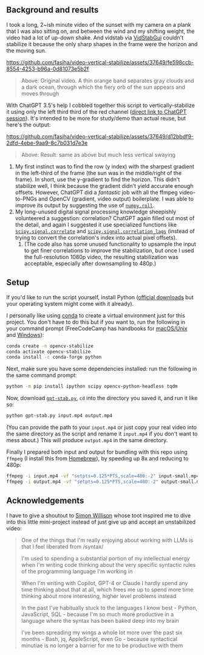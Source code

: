 ## Background and results

I took a long, 2~ish minute video of the sunset with my camera on a plank that I was also sitting on, and between the wind and my shifting weight, the video had a lot of up-down shake. And vidstab via [VidStabGui](https://github.com/hlorand/vidstabgui) couldn't stabilize it because the only sharp shapes in the frame were the horizon and the moving sun.

https://github.com/fasiha/video-vertical-stabilize/assets/37649/fe598ccb-8554-4253-b96a-0d81073e5b2f

> Above: Original video. A thin orange band separates gray clouds and a dark ocean, through which the fiery orb of the sun appears and moves through

With ChatGPT 3.5's help I cobbled together this script to vertically-stabilize it using only the left third third of the red channel ([direct link to ChatGPT session](https://chat.openai.com/share/6e72b2f0-3683-4c6c-aac6-908e76781096)). It's intended to be more for study/demo than actual reuse, but here's the output:

https://github.com/fasiha/video-vertical-stabilize/assets/37649/d12bbdf9-2dfd-4ebe-9aa9-8c7b031d7e3e

> Above: Result: same as above but much less vertical swaying

1. My first instinct was to find the row (y index) with the sharpest gradient in the left-third of the frame (the sun was in the middle/right of the frame). In short, use the y-gradient to find the horizon. This didn't stabilize well, I think because the gradient didn't yield accurate enough offsets. However, ChatGPT did a *fantastic* job with all the ffmpeg video-to-PNGs and OpenCV (gradient, video output) boilerplate. I was able to improve its output by suggesting the use of [`numpy.roll`](https://numpy.org/doc/stable/reference/generated/numpy.roll.html).
2. My long-unused digital signal processing knowledge sheepishly volunteered a suggestion: correlation? ChatGPT again filled out most of the detail, and again I suggested it use specialized functions like [`scipy.signal.correlate`](https://docs.scipy.org/doc/scipy/reference/generated/scipy.signal.correlate.html) and [`scipy.signal.correlation_lags`](https://docs.scipy.org/doc/scipy/reference/generated/scipy.signal.correlation_lags.html#scipy.signal.correlation_lags) (instead of trying to convert the correlation's index into actual pixel offsets).
   1. (The code also has some unused functionality to upsample the input to get finer correlations to improve the stabilization, but once I used the full-resolution 1080p video, the resulting stabilization was acceptable, especially after downsampling to 480p.)

## Setup

If you'd like to run the script yourself, install Python ([official downloads](https://www.python.org/downloads/) but your operating system might come with it already).

I personally like using [conda](https://docs.conda.io/projects/miniconda/en/latest/) to create a virtual environment just for this project. You don't have to do this but if you want to, run the following in your command prompt (FreeCodeCamp has handbooks for [macOS/Unix](https://www.freecodecamp.org/news/command-line-for-beginners/) and [Windows](https://www.freecodecamp.org/news/command-line-commands-cli-tutorial/)):
```sh
conda create -n opencv-stabilize
conda activate opencv-stabilize
conda install -c conda-forge python
```

Next, make sure you have some dependencies installed: run the following in the same command prompt:
```sh
python -m pip install ipython scipy opencv-python-headless tqdm
```

Now, download [`gpt-stab.py`](./gpt-stab.py), `cd` into the directory you saved it, and run it like so:
```sh
python gpt-stab.py input.mp4 output.mp4
```
(You can provide the path to your `input.mp4` or just copy your real video into the same directory as the script and rename it `input.mp4` if you don't want to mess about.) This will produce `output.mp4` in the same directory.

Finally I prepared both input and output for bundling with this repo using `ffmpeg` (I install this from [Homebrew](https://brew.sh)), by speeding up 8x and reducing to 480p:
```sh
ffmpeg -i input.mp4 -vf "setpts=0.125*PTS,scale=480:-2" input-small.mp4
ffmpeg -i output.mp4 -vf "setpts=0.125*PTS,scale=480:-2" output-small.mp4
```

## Acknowledgements

I have to give a shoutout to [Simon Willison](https://fedi.simonwillison.net/@simon/111009811211160193) whose toot inspired me to dive into this little mini-project instead of just give up and accept an unstabilized video:

> One of the things that I'm really enjoying about working with LLMs is that I feel liberated from /syntax/
>
> I'm used to spending a substantial portion of my intellectual energy when I'm writing code thinking about the very specific syntactic rules of the programming language I'm working in
>
> When I'm writing with Copilot, GPT-4 or Claude I hardly spend any time thinking about that at all, which frees me up to spend more time thinking about more interesting, higher level problems instead
>
> In the past I've habitually stuck to the languages I know best - Python, JavaScript, SQL - because I'm so much more productive in a language where the syntax has been baked deep into my brain
>
> I've been spreading my wings a whole lot more over the past six months - Bash, jq, AppleScript, even Go - because syntactical minutiae is no longer a barrier for me to be productive with them
